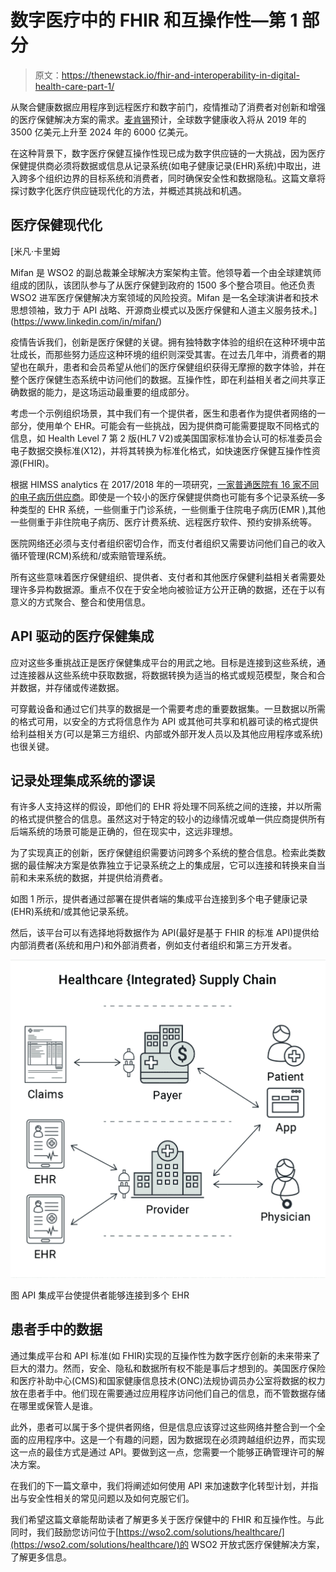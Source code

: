 # 数字医疗中的 FHIR 和互操作性—第 1 部分

> 原文：<https://thenewstack.io/fhir-and-interoperability-in-digital-health-care-part-1/>

从聚合健康数据应用程序到远程医疗和数字前门，疫情推动了消费者对创新和增强的医疗保健解决方案的需求。[麦肯锡](https://www.mckinsey.com/industries/life-sciences/our-insights/healthtech-in-the-fast-lane-what-is-fueling-investor-excitement)预计，全球数字健康收入将从 2019 年的 3500 亿美元上升至 2024 年的 6000 亿美元。

在这种背景下，数字医疗保健互操作性现已成为数字供应链的一大挑战，因为医疗保健提供商必须将数据或信息从记录系统(如电子健康记录(EHR)系统)中取出，进入跨多个组织边界的目标系统和消费者，同时确保安全性和数据隐私。这篇文章将探讨数字化医疗供应链现代化的方法，并概述其挑战和机遇。

## 医疗保健现代化

 [米凡·卡里姆

Mifan 是 WSO2 的副总裁兼全球解决方案架构主管。他领导着一个由全球建筑师组成的团队，该团队参与了从医疗保健到政府的 1500 多个整合项目。他还负责 WSO2 进军医疗保健解决方案领域的风险投资。Mifan 是一名全球演讲者和技术思想领袖，致力于 API 战略、开源商业模式以及医疗保健和人道主义服务技术。](https://www.linkedin.com/in/mifan/) 

疫情告诉我们，创新是医疗保健的关键。拥有独特数字体验的组织在这种环境中茁壮成长，而那些努力适应这种环境的组织则深受其害。在过去几年中，消费者的期望也在飙升，患者和会员希望从他们的医疗保健组织获得无摩擦的数字体验，并在整个医疗保健生态系统中访问他们的数据。互操作性，即在利益相关者之间共享正确数据的能力，是这场运动最重要的组成部分。

考虑一个示例组织场景，其中我们有一个提供者，医生和患者作为提供者网络的一部分，使用单个 EHR。可能会有一些挑战，因为提供商可能需要提取不同格式的信息，如 Health Level 7 第 2 版(HL7 V2)或美国国家标准协会认可的标准委员会电子数据交换标准(X12)，并将其转换为标准化格式，如快速医疗保健互操作性资源(FHIR)。

根据 HIMSS analytics 在 2017/2018 年的一项研究，[一家普通医院有 16 家不同的电子病历供应商](http://healthcareitnews.com/news/why-ehr-data-interoperability-such-mess-3-charts)。即使是一个较小的医疗保健提供商也可能有多个记录系统—多种类型的 EHR 系统，一些侧重于门诊系统，一些侧重于住院电子病历(EMR ),其他一些侧重于非住院电子病历、医疗计费系统、远程医疗软件、预约安排系统等。

医院网络还必须与支付者组织密切合作，而支付者组织又需要访问他们自己的收入循环管理(RCM)系统和/或索赔管理系统。

所有这些意味着医疗保健组织、提供者、支付者和其他医疗保健利益相关者需要处理许多异构数据源。重点不仅在于安全地向被验证方公开正确的数据，还在于以有意义的方式聚合、整合和使用信息。

## API 驱动的医疗保健集成

应对这些多重挑战正是医疗保健集成平台的用武之地。目标是连接到这些系统，通过连接器从这些系统中获取数据，将数据转换为适当的格式或规范模型，聚合和合并数据，并存储或传递数据。

可穿戴设备和通过它们共享的数据是一个需要考虑的重要数据集。一旦数据以所需的格式可用，以安全的方式将信息作为 API 或其他可共享和机器可读的格式提供给利益相关方(可以是第三方组织、内部或外部开发人员以及其他应用程序或系统)也很关键。

## 记录处理集成系统的谬误

有许多人支持这样的假设，即他们的 EHR 将处理不同系统之间的连接，并以所需的格式提供整合的信息。虽然这对于特定的较小的边缘情况或单一供应商提供所有后端系统的场景可能是正确的，但在现实中，这远非理想。

为了实现真正的创新，医疗保健组织需要访问跨多个系统的整合信息。检索此类数据的最佳解决方案是依靠独立于记录系统之上的集成层，它可以连接和转换来自当前和未来系统的数据，并提供给消费者。

如图 1 所示，提供者通过部署在提供者端的集成平台连接到多个电子健康记录(EHR)系统和/或其他记录系统。

然后，该平台可以有选择地将数据作为 API(最好是基于 FHIR 的标准 API)提供给内部消费者(系统和用户)和外部消费者，例如支付者组织和第三方开发者。

![](img/8ae5405f2b1ce64b20dc12fc3fe57208.png)

图 API 集成平台使提供者能够连接到多个 EHR

## 患者手中的数据

通过集成平台和 API 标准(如 FHIR)实现的互操作性为数字医疗创新的未来带来了巨大的潜力。然而，安全、隐私和数据所有权不能是事后才想到的。美国医疗保险和医疗补助中心(CMS)和国家健康信息技术(ONC)法规协调员办公室将数据的权力放在患者手中。他们现在需要通过应用程序访问他们自己的信息，而不管数据存储在哪里或保管人是谁。

此外，患者可以属于多个提供者网络，但是信息应该穿过这些网络并整合到一个全面的应用程序中。这是一个有趣的问题，因为数据现在必须跨越组织边界，而实现这一点的最佳方式是通过 API。要做到这一点，您需要一个能够正确管理许可的解决方案。

在我们的下一篇文章中，我们将阐述如何使用 API 来加速数字化转型计划，并指出与安全性相关的常见问题以及如何克服它们。

我们希望这篇文章能帮助读者了解更多关于医疗保健中的 FHIR 和互操作性。与此同时，我们鼓励您访问位于[https://wso2.com/solutions/healthcare/](https://wso2.com/solutions/healthcare/)的 WSO2 开放式医疗保健解决方案，了解更多信息。

<svg xmlns:xlink="http://www.w3.org/1999/xlink" viewBox="0 0 68 31" version="1.1"><title>Group</title> <desc>Created with Sketch.</desc></svg>